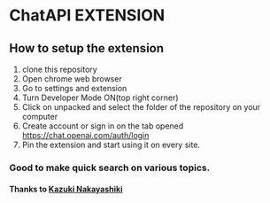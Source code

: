 # ChatAPI EXTENSION

## How to setup the extension
1. clone this repository
2. Open chrome web browser
3. Go to settings and extension
4. Turn Developer Mode ON(top right corner)
5. Click on unpacked and select the folder of the repository on your computer
7. Create account or sign in on the tab opened https://chat.openai.com/auth/login
8. Pin the extension and start using it on every site.

### Good to make quick search on various topics.

#### Thanks to [Kazuki Nakayashiki](https://github.com/kazuki-sf)


